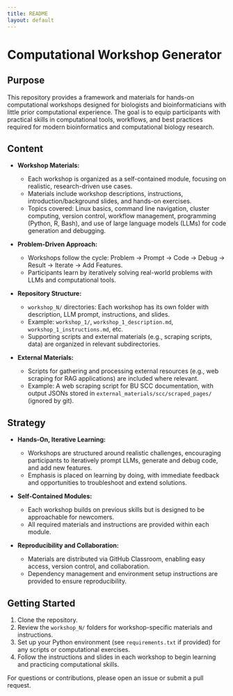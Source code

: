 ```yaml
---
title: README
layout: default
---
```


# Computational Workshop Generator

## Purpose

This repository provides a framework and materials for hands-on computational workshops designed for biologists and bioinformaticians with little prior computational experience. The goal is to equip participants with practical skills in computational tools, workflows, and best practices required for modern bioinformatics and computational biology research.

## Content

- **Workshop Materials:**
  - Each workshop is organized as a self-contained module, focusing on realistic, research-driven use cases.
  - Materials include workshop descriptions, instructions, introduction/background slides, and hands-on exercises.
  - Topics covered: Linux basics, command line navigation, cluster computing, version control, workflow management, programming (Python, R, Bash), and use of large language models (LLMs) for code generation and debugging.

- **Problem-Driven Approach:**
  - Workshops follow the cycle: Problem → Prompt → Code → Debug → Result → Iterate → Add Features.
  - Participants learn by iteratively solving real-world problems with LLMs and computational tools.

- **Repository Structure:**
  - `workshop_N/` directories: Each workshop has its own folder with description, LLM prompt, instructions, and slides.
  - Example: `workshop_1/`, `workshop_1_description.md`, `workshop_1_instructions.md`, etc.
  - Supporting scripts and external materials (e.g., scraping scripts, data) are organized in relevant subdirectories.

- **External Materials:**
  - Scripts for gathering and processing external resources (e.g., web scraping for RAG applications) are included where relevant.
  - Example: A web scraping script for BU SCC documentation, with output JSONs stored in `external_materials/scc/scraped_pages/` (ignored by git).

## Strategy

- **Hands-On, Iterative Learning:**
  - Workshops are structured around realistic challenges, encouraging participants to iteratively prompt LLMs, generate and debug code, and add new features.
  - Emphasis is placed on learning by doing, with immediate feedback and opportunities to troubleshoot and extend solutions.

- **Self-Contained Modules:**
  - Each workshop builds on previous skills but is designed to be approachable for newcomers.
  - All required materials and instructions are provided within each module.

- **Reproducibility and Collaboration:**
  - Materials are distributed via GitHub Classroom, enabling easy access, version control, and collaboration.
  - Dependency management and environment setup instructions are provided to ensure reproducibility.

## Getting Started

1. Clone the repository.
2. Review the `workshop_N/` folders for workshop-specific materials and instructions.
3. Set up your Python environment (see `requirements.txt` if provided) for any scripts or computational exercises.
4. Follow the instructions and slides in each workshop to begin learning and practicing computational skills.

For questions or contributions, please open an issue or submit a pull request.
